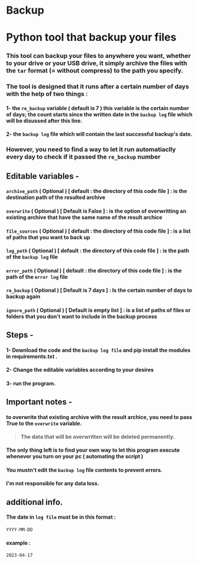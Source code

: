 # Backup

#  Python tool that backup your files

### This tool can backup your files to anywhere you want, whether to your drive or your USB drive, it simply archive the files with the `tar` format __(= without compress)__ to the path you specify.

### The tool is designed that it runs after a certain number of days with the help of two things :

#### 1- the `re_backup` variable ( default is 7 ) this variable is the certain number of days; the count starts since the written date in the `backup log` file which will be disussed after this line.

#### 2- the `backup log` file which will contain the last successful backup's date. 

### However, you need to find a way to let it run automatiaclly every day to check if it passed the `re_backup` number

## Editable variables -

#### `archive_path` ( Optional ) [ default : the directory of this code file ] : is the destination path of the resulted archive

#### `overwrite` ( Optional ) [ Default is False ] : is the option of overwritting an existing archive that have the same name of the result archice

#### `file_sources` ( Optional ) [ default : the directory of this code file ] : is a list of paths that you want to back up

#### `log_path` ( Optional )  [ default : the directory of this code file ] : is the path of the `backup log` file

#### `error_path` ( Optional )  [ default : the directory of this code file ] : is the path of the `error log` file

#### `re_backup` ( Optional ) [ Default is 7 days ] : Is the certain number of days to backup again

#### `ignore_path` ( Optional ) [ Default is empty list ] : is a list of paths of files or folders that you don't want to include in the backup process


## Steps -

#### 1- Download the code and the `backup log file` and pip install the modules in requirements.txt .

#### 2- Change the editable variables according to your desires

#### 3- run the program.


## Important notes -

#### to overwrite that existing archive with the result archice, you need to pass True to the `overwrite` variable.

> **The data that will be overwritten will be deleted permanently.**

#### The only thing left is to find your own way to let this program execute whenever you turn on your pc ( automating the script )

#### You mustn't edit the `backup log` file contents to prevent errors.

#### I'm not responsible for any data loss.

## additional info.

#### The date in `log file` must be in this format :

 `YYYY-MM-DD`

#### example :

 `2023-04-17`
